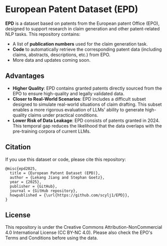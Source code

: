 # European Patent Dataset (EPD)

**EPD** is a dataset based on patents from the European patent Office (EPO), designed to support research in claim generation and other patent-related NLP tasks. This repository contains:

- A list of **publication numbers** used for the claim generation task.
- **Code** to automatically retrieve the corresponding patent data (including claims, abstracts, descriptions, etc.) from EPO.
- More data and updates coming soon.

## Advantages 

- **Higher Quality**: EPD contains granted patents directly sourced from the EPO to ensure high-quality and legally validated data. 
- **Closer to Real-World Scenarios**: EPD includes a difficult subset designed to simulate real-world situations of claim drafting. This subset enables a more rigorous evaluation of LLMs’ ability to generate high-quality claims under practical conditions. 
- **Lower Risk of Data Leakage**: EPD consists of patents granted in 2024. This temporal gap reduces the likelihood that the data overlaps with the pre-training corpora of current LLMs.  

## Citation

If you use this dataset or code, please cite this repository:

```
@misc{epd2025,
  title = {European Patent Dataset (EPD)},
  author = {Lekang Jiang and Stephan Goetz},
  year = {2025},
  publisher = {GitHub},
  journal = {GitHub repository},
  howpublished = {\url{https://github.com/scylj1/EPD}},
}
```

## License

This repository is under the Creative Commons Attribution-NonCommercial 4.0 International License (CC BY-NC 4.0). Please also check the EPO's Terms and Conditions before using the data.